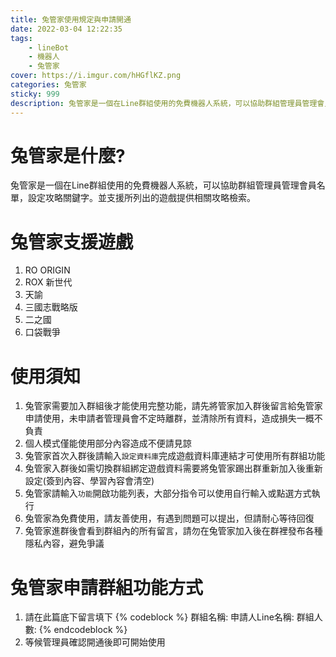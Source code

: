 ```yaml
---
title: 兔管家使用規定與申請開通
date: 2022-03-04 12:22:35
tags: 
    - lineBot
    - 機器人
    - 兔管家
cover: https://i.imgur.com/hHGflKZ.png
categories: 兔管家
sticky: 999
description: 兔管家是一個在Line群組使用的免費機器人系統，可以協助群組管理員管理會員名單，設定攻略關鍵字。並支援所列出的遊戲提供相關攻略檢索。
---
```


# 兔管家是什麼?

兔管家是一個在Line群組使用的免費機器人系統，可以協助群組管理員管理會員名單，設定攻略關鍵字。並支援所列出的遊戲提供相關攻略檢索。

# 兔管家支援遊戲

1. RO ORIGIN
2. ROX 新世代
3. 天諭
4. 三國志戰略版
5. 二之國
6. 口袋戰爭

# 使用須知

1. 兔管家需要加入群組後才能使用完整功能，請先將管家加入群後留言給兔管家申請使用，未申請者管理員會不定時離群，並清除所有資料，造成損失一概不負責
2. 個人模式僅能使用部分內容造成不便請見諒
3. 兔管家首次入群後請輸入`設定資料庫`完成遊戲資料庫連結才可使用所有群組功能
4. 兔管家入群後如需切換群組綁定遊戲資料需要將兔管家踢出群重新加入後重新設定(簽到內容、學習內容會清空)
5. 兔管家請輸入`功能`開啟功能列表，大部分指令可以使用自行輸入或點選方式執行
6. 兔管家為免費使用，請友善使用，有遇到問題可以提出，但請耐心等待回復
7. 兔管家進群後會看到群組內的所有留言，請勿在兔管家加入後在群裡發布各種隱私內容，避免爭議

# 兔管家申請群組功能方式

1. 請在此篇底下留言填下
{% codeblock %}
    群組名稱:
    申請人Line名稱:
    群組人數:
{% endcodeblock %}    
2. 等候管理員確認開通後即可開始使用

